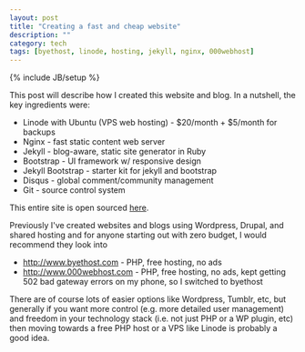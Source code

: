 ```yaml
---
layout: post
title: "Creating a fast and cheap website"
description: ""
category: tech
tags: [byethost, linode, hosting, jekyll, nginx, 000webhost]
---
```

{% include JB/setup %}

This post will describe how I created this website and blog. In a nutshell, the
key ingredients were: 
<ul>
    <li>Linode with Ubuntu (VPS web hosting) - $20/month + $5/month for backups</li>
    <li>Nginx - fast static content web server</li>
    <li>Jekyll - blog-aware, static site generator in Ruby</li>
    <li>Bootstrap - UI framework w/ responsive design</li>
    <li>Jekyll Bootstrap - starter kit for jekyll and bootstrap</li>
    <li>Disqus - global comment/community management</li>
    <li>Git - source control system</li>
</ul>

This entire site is open sourced <a href="https://github.com/minhongrails/blog" target="_blank">here</a>. 

Previously I've created websites and blogs using Wordpress, Drupal, and shared hosting
and for anyone starting out with zero budget, I would recommend they look into

<ul>
<li><a href="http://www.byethost.com">http://www.byethost.com</a>  - PHP, free hosting, no ads</li>
<li><a href="http://www.000webhost.com">http://www.000webhost.com</a> - PHP, free hosting, no ads, 
    kept getting 502 bad gateway errors on my phone, so I switched to byethost</li>
</ul>


There are of course lots of easier options like Wordpress, Tumblr, etc, but
generally if you want more control (e.g. more detailed user management) and freedom
in your technology stack (i.e. not just PHP or a WP plugin, etc) then moving 
towards a free PHP host or a VPS like Linode is probably a good idea.
